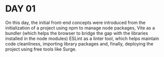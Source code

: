 # DAY 01

On this day, the initial front-end concepts were introduced from the initialization of a project using npm to manage node packages, Vite as a bundler (which helps the browser to bridge the gap with the libraries installed in the node modules) ESLint as a linter tool, which helps maintain code cleanliness, importing library packages and, finally, deploying the project using free tools like Surge.
